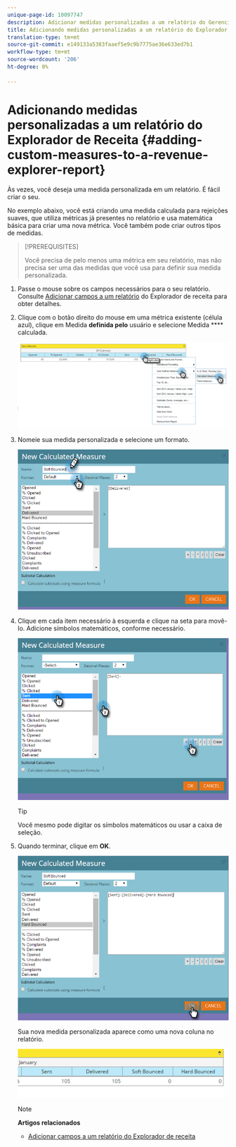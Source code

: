 ```yaml
---
unique-page-id: 10097747
description: Adicionar medidas personalizadas a um relatório do Gerenciador de receitas - Documentos do marketing - Documentação do produto
title: Adicionando medidas personalizadas a um relatório do Explorador de Receita
translation-type: tm+mt
source-git-commit: e149133a5383faaef5e9c9b7775ae36e633ed7b1
workflow-type: tm+mt
source-wordcount: '206'
ht-degree: 0%

---
```



# Adicionando medidas personalizadas a um relatório do Explorador de Receita {#adding-custom-measures-to-a-revenue-explorer-report}

Às vezes, você deseja uma medida personalizada em um relatório. É fácil criar o seu.

No exemplo abaixo, você está criando uma medida calculada para rejeições suaves, que utiliza métricas já presentes no relatório e usa matemática básica para criar uma nova métrica. Você também pode criar outros tipos de medidas.

>[!PREREQUISITES]
>
>Você precisa de pelo menos uma métrica em seu relatório, mas não precisa ser uma das medidas que você usa para definir sua medida personalizada.

1. Passe o mouse sobre os campos necessários para o seu relatório. Consulte [Adicionar campos a um relatório](adding-fields-to-a-revenue-explorer-report.md) do Explorador de receita para obter detalhes.
1. Clique com o botão direito do mouse em uma métrica existente (célula azul), clique em Medida **definida pelo** usuário e selecione Medida **** calculada.

   ![](assets/image2016-1-26-11-3a7-3a49.png)

1. Nomeie sua medida personalizada e selecione um formato.

   ![](assets/image2016-1-26-11-3a26-3a23.png)

1. Clique em cada item necessário à esquerda e clique na seta para movê-lo. Adicione símbolos matemáticos, conforme necessário.

   ![](assets/image2016-1-26-11-3a16-3a55.png)

   >[!TIP]
   >
   >Você mesmo pode digitar os símbolos matemáticos ou usar a caixa de seleção.

1. Quando terminar, clique em **OK**.

   ![](assets/image2016-1-26-11-3a37-3a27.png)

   Sua nova medida personalizada aparece como uma nova coluna no relatório.

   ![](assets/image2016-1-26-11-3a29-3a16.png)

   >[!NOTE]
   >
   >**Artigos relacionados**
   >
   >    
   >    
   >    * [Adicionar campos a um relatório do Explorador de receita](adding-fields-to-a-revenue-explorer-report.md)


